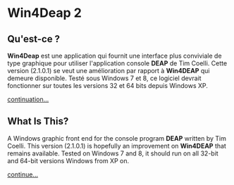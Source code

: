 # Win4Deap 2

## Qu'est-ce ?

**Win4Deap** est une application qui fournit une interface plus conviviale de type graphique pour utiliser l'application console **DEAP** de Tim Coelli. Cette version (2.1.0.1) se veut une amélioration par rapport à **Win4DEAP** qui demeure disponible. Testé sous Windows 7 et 8, ce logiciel devrait fonctionner sur toutes les versions 32 et 64 bits depuis Windows XP. 

[continuation...](readme_fr.md)

## What Is This?

A Windows graphic front end for the console program **DEAP** written by Tim Coelli. This version (2.1.0.1) is hopefully an improvement on **Win4DEAP** that remains available. Tested on Windows 7 and 8, it should run on all 32-bit and 64-bit versions Windows from XP on.

[continue...](readme_en.md)
